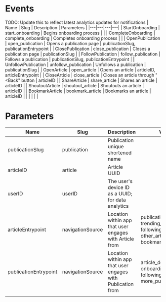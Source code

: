 # Events

TODO: Update this to reflect latest analytics updates for notifications
| Name | Slug  | Description  | Parameters |
|---|---|---|---|
| StartOnboarding | start_onboarding | Begins onboarding process | | 
| CompleteOnboarding | complete_onboarding | Completes onboarding process | |
| OpenPublication | open_publication | Opens a publication page | publicationSlug, publicationEntrypoint |
| ClosePublication | close_publication | Closes a publication page | publicationSlug |
| FollowPublication | follow_publication | Follows a publication | publicationSlug, publicationEntrypoint |
| UnfollowPublication | unfollow_publication | Unfollows a publication | publicationSlug |
| OpenArticle | open_article | Opens an article | articleID, articleEntrypoint |
| CloseArticle | close_article | Closes an article through "<Back" button | articleID |
| ShareArticle | share_article | Shares an article | articleID |
| ShoutoutArticle | shoutout_article | Shoutouts an article | articleID |
| BookmarkArticle | bookmark_article | Bookmarks an article | articleID |
| | | | |

# Parameters
| Name | Slug | Description | Values |
|---|---|---|---|
| publicationSlug | publication | Publication unique shortened name | |
| articleID | article | Article UUID | |
| userID | userID | The user's device ID as a UUID; for data analytics | |
| articleEntrypoint | navigationSource | Location within app that user engages with Article from | publication_detail, trending_articles, following_articles, other_articles, bookmark_articles |
| publicationEntrypoint | navigationSource | Location within app that user engages with Publication from | article_detail, onboarding, following_publications, more_publications |
| | | | |

